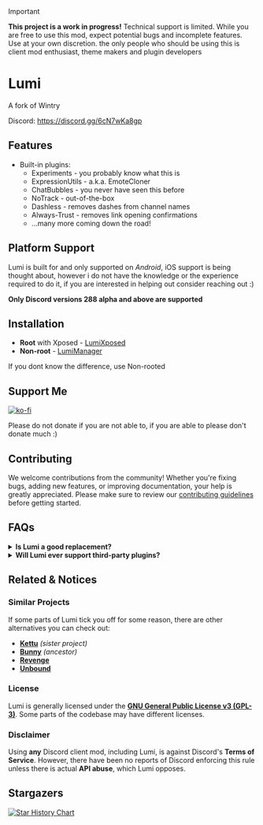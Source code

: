 > [!IMPORTANT]  
> **This project is a work in progress!** Technical support is limited. While you are free to use this mod, expect potential bugs and incomplete features. Use at your own discretion. the only people who should be using this is client mod enthusiast, theme makers and plugin developers

# **Lumi**
A fork of Wintry

Discord: https://discord.gg/6cN7wKa8gp

## Features
- Built-in plugins:
	- Experiments - you probably know what this is
	- ExpressionUtils - a.k.a. EmoteCloner
	- ChatBubbles - you never have seen this before
	- NoTrack - out-of-the-box
	- Dashless - removes dashes from channel names
	- Always-Trust - removes link opening confirmations
	- ...many more coming down the road!

## **Platform Support**
Lumi is built for and only supported on *Android*, iOS support is being thought about, however i do not have the knowledge or the experience required to do it, if you are interested in helping out consider reaching out :)

**Only Discord versions 288 alpha and above are supported**

## **Installation**

- **Root** with Xposed - [LumiXposed](https://github.com/C0C0B01/LumiXposed/releases/latest)
- **Non-root** - [LumiManager](https://github.com/C0C0B01/LumiManager/releases/latest)

If you dont know the difference, use Non-rooted

## Support Me
[![ko-fi](https://ko-fi.com/img/githubbutton_sm.svg)](https://ko-fi.com/cocobo1)

Please do not donate if you are not able to, if you are able to please don't donate much :)

## Contributing
We welcome contributions from the community! Whether you're fixing bugs, adding new features, or improving documentation, your help is greatly appreciated. Please make sure to review our [contributing guidelines](./CONTRIBUTING.md) before getting started.
## FAQs

<details>
  <summary>
	  <b>Is Lumi a good replacement?</b>
  </summary>

Depends. If you value plugin stability over variety, Lumi may be a good replacement for you. Lumi is first-party focused, meaning there may be fewer plugins available compared to other client mods, but they will be more stable and reliable.
</details>

<details>
  <summary>
	  <b>Will Lumi ever support third-party plugins?</b>
  </summary>

This is the plan

</details>

## Related & Notices

### **Similar Projects**
If some parts of Lumi tick you off for some reason, there are other alternatives you can check out:
- [**Kettu**](https://github.com/C0C0B01/Kettu) *(sister project)*  
- [**Bunny**](https://github.com/bunny-mod/Bunny) *(ancestor)*  
- [**Revenge**](https://github.com/revenge-mod/)  
- [**Unbound**](https://github.com/unbound-mod/)  

### **License**  
Lumi is generally licensed under the [**GNU General Public License v3 (GPL-3)**](http://www.gnu.org/copyleft/gpl.html). Some parts of the codebase may have different licenses.

### **Disclaimer**  
Using **any** Discord client mod, including Lumi, is against Discord's **Terms of Service**. However, there have been no reports of Discord enforcing this rule unless there is actual **API abuse**, which Lumi opposes.

## Stargazers
[![Star History Chart](https://api.star-history.com/svg?repos=C0C0B01/Lumi&type=Date)](https://star-history.com/#bytebase/star-history&Date)

